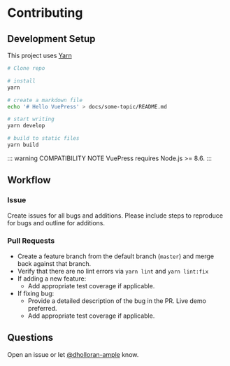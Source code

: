 # Contributing

## Development Setup

This project uses [Yarn](https://yarnpkg.com)

``` sh
# Clone repo

# install
yarn

# create a markdown file
echo '# Hello VuePress' > docs/some-topic/README.md

# start writing
yarn develop

# build to static files
yarn build
```

::: warning COMPATIBILITY NOTE
VuePress requires Node.js >= 8.6.
:::

## Workflow

### Issue

Create issues for all bugs and additions. Please include steps to reproduce for bugs and outline for additions.

### Pull Requests

- Create a feature branch from the default branch (`master`) and merge back against that branch.
- Verify that there are no lint errors via `yarn lint` and `yarn lint:fix`
- If adding a new feature:
  - Add appropriate test coverage if applicable.
- If fixing bug:
  - Provide a detailed description of the bug in the PR. Live demo preferred.
  - Add appropriate test coverage if applicable.

## Questions

Open an issue or let [@dholloran-ample](https://github.com/dholloran-ample) know.
